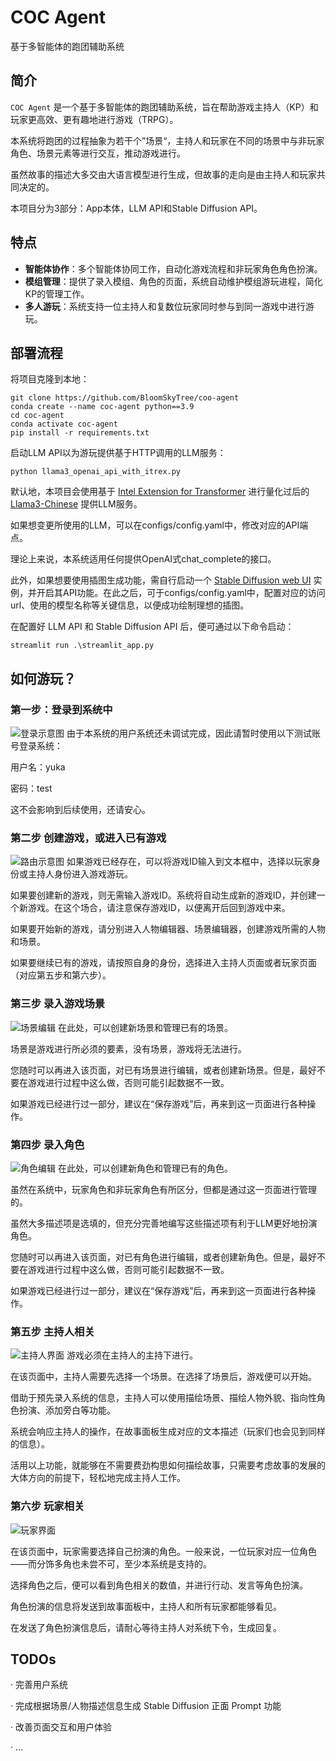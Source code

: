 # COC Agent
基于多智能体的跑团辅助系统
## 简介
`COC Agent` 是一个基于多智能体的跑团辅助系统，旨在帮助游戏主持人（KP）和玩家更高效、更有趣地进行游戏（TRPG）。

本系统将跑团的过程抽象为若干个”场景“，主持人和玩家在不同的场景中与非玩家角色、场景元素等进行交互，推动游戏进行。

虽然故事的描述大多交由大语言模型进行生成，但故事的走向是由主持人和玩家共同决定的。

本项目分为3部分：App本体，LLM API和Stable Diffusion API。

## 特点
- **智能体协作**：多个智能体协同工作，自动化游戏流程和非玩家角色角色扮演。
- **模组管理**：提供了录入模组、角色的页面，系统自动维护模组游玩进程，简化KP的管理工作。
- **多人游玩**：系统支持一位主持人和复数位玩家同时参与到同一游戏中进行游玩。

## 部署流程
将项目克隆到本地：
```commandline
git clone https://github.com/BloomSkyTree/coo-agent
conda create --name coc-agent python==3.9
cd coc-agent
conda activate coc-agent
pip install -r requirements.txt
```
启动LLM API以为游玩提供基于HTTP调用的LLM服务：
```commandline
python llama3_openai_api_with_itrex.py
```
默认地，本项目会使用基于 [Intel Extension for Transformer](https://github.com/intel/intel-extension-for-transformers) 进行量化过后的[Llama3-Chinese](https://www.modelscope.cn/models/seanzhang/Llama3-Chinese/summary) 提供LLM服务。

如果想变更所使用的LLM，可以在configs/config.yaml中，修改对应的API端点。

理论上来说，本系统适用任何提供OpenAI式chat_complete的接口。

此外，如果想要使用插图生成功能，需自行启动一个 [Stable Diffusion web UI](https://github.com/AUTOMATIC1111/stable-diffusion-webui) 实例，并开启其API功能。在此之后，可于configs/config.yaml中，配置对应的访问url、使用的模型名称等关键信息，以便成功绘制理想的插图。

在配置好 LLM API 和 Stable Diffusion API 后，便可通过以下命令启动：
```
streamlit run .\streamlit_app.py
```

## 如何游玩？
### 第一步：登录到系统中
![登录示意图](files/reamde_images/login.png)
由于本系统的用户系统还未调试完成，因此请暂时使用以下测试账号登录系统：

用户名：yuka

密码：test

这不会影响到后续使用，还请安心。

### 第二步 创建游戏，或进入已有游戏
![路由示意图](files/reamde_images/router.png)
如果游戏已经存在，可以将游戏ID输入到文本框中，选择以玩家身份或主持人身份进入游戏游玩。

如果要创建新的游戏，则无需输入游戏ID。系统将自动生成新的游戏ID，并创建一个新游戏。在这个场合，请注意保存游戏ID，以便离开后回到游戏中来。

如果要开始新的游戏，请分别进入人物编辑器、场景编辑器，创建游戏所需的人物和场景。

如果要继续已有的游戏，请按照自身的身份，选择进入主持人页面或者玩家页面（对应第五步和第六步）。

### 第三步 录入游戏场景
![场景编辑](files/reamde_images/scene_editor.png)
在此处，可以创建新场景和管理已有的场景。

场景是游戏进行所必须的要素，没有场景，游戏将无法进行。

您随时可以再进入该页面，对已有场景进行编辑，或者创建新场景。但是，最好不要在游戏进行过程中这么做，否则可能引起数据不一致。

如果游戏已经进行过一部分，建议在“保存游戏”后，再来到这一页面进行各种操作。

### 第四步 录入角色
![角色编辑](files/reamde_images/character_editor.png)
在此处，可以创建新角色和管理已有的角色。

虽然在系统中，玩家角色和非玩家角色有所区分，但都是通过这一页面进行管理的。

虽然大多描述项是选填的，但充分完善地编写这些描述项有利于LLM更好地扮演角色。

您随时可以再进入该页面，对已有角色进行编辑，或者创建新角色。但是，最好不要在游戏进行过程中这么做，否则可能引起数据不一致。

如果游戏已经进行过一部分，建议在“保存游戏”后，再来到这一页面进行各种操作。

### 第五步 主持人相关
![主持人界面](files/reamde_images/keeper_page.png)
游戏必须在主持人的主持下进行。

在该页面中，主持人需要先选择一个场景。在选择了场景后，游戏便可以开始。

借助于预先录入系统的信息，主持人可以使用描绘场景、描绘人物外貌、指向性角色扮演、添加旁白等功能。

系统会响应主持人的操作，在故事面板生成对应的文本描述（玩家们也会见到同样的信息）。

活用以上功能，就能够在不需要费劲构思如何描绘故事，只需要考虑故事的发展的大体方向的前提下，轻松地完成主持人工作。

### 第六步 玩家相关
![玩家界面](files/reamde_images/player_page.png)

在该页面中，玩家需要选择自己扮演的角色。一般来说，一位玩家对应一位角色——而分饰多角也未尝不可，至少本系统是支持的。

选择角色之后，便可以看到角色相关的数值，并进行行动、发言等角色扮演。

角色扮演的信息将发送到故事面板中，主持人和所有玩家都能够看见。

在发送了角色扮演信息后，请耐心等待主持人对系统下令，生成回复。


## TODOs
· 完善用户系统

· 完成根据场景/人物描述信息生成 Stable Diffusion 正面 Prompt 功能

· 改善页面交互和用户体验

· ...


